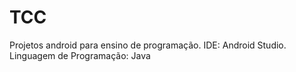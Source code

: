 # TCC
Projetos android para ensino de programação. IDE: Android Studio. Linguagem de Programação: Java
